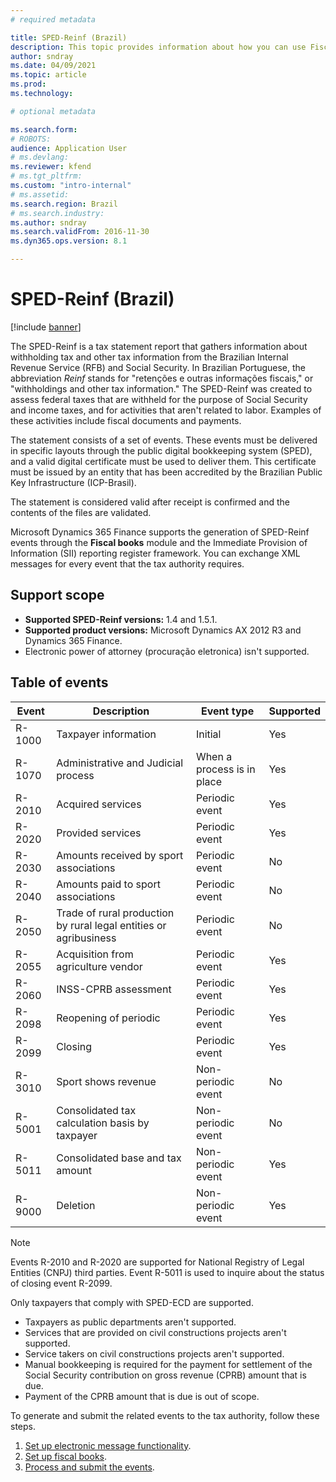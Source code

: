 ```yaml
---
# required metadata

title: SPED-Reinf (Brazil)
description: This topic provides information about how you can use Fiscal books and the electronic message framework to set up SPED-Reinf events.
author: sndray
ms.date: 04/09/2021
ms.topic: article
ms.prod: 
ms.technology: 

# optional metadata

ms.search.form: 
# ROBOTS: 
audience: Application User
# ms.devlang: 
ms.reviewer: kfend
# ms.tgt_pltfrm: 
ms.custom: "intro-internal"
# ms.assetid: 
ms.search.region: Brazil
# ms.search.industry: 
ms.author: sndray
ms.search.validFrom: 2016-11-30
ms.dyn365.ops.version: 8.1

---
```


# SPED-Reinf (Brazil) 

[!include [banner](../includes/banner.md)]

The SPED-Reinf is a tax statement report that gathers information about withholding tax and other tax information from the Brazilian Internal Revenue Service (RFB) and Social Security. In Brazilian Portuguese, the abbreviation *Reinf* stands for "retenções e outras informações fiscais," or "withholdings and other tax information." The SPED-Reinf was created to assess federal taxes that are withheld for the purpose of Social Security and income taxes, and for activities that aren't related to labor. Examples of these activities include fiscal documents and payments.  

The statement consists of a set of events. These events must be delivered in specific layouts through the public digital bookkeeping system (SPED), and a valid digital certificate must be used to deliver them. This certificate must be issued by an entity that has been accredited by the Brazilian Public Key Infrastructure (ICP-Brasil).

The statement is considered valid after receipt is confirmed and the contents of the files are validated.

Microsoft Dynamics 365 Finance supports the generation of SPED-Reinf events through the **Fiscal books** module and the Immediate Provision of Information (SII) reporting register framework. You can exchange XML messages for every event that the tax authority requires.

## Support scope

- **Supported SPED-Reinf versions:** 1.4 and 1.5.1.
- **Supported product versions:** Microsoft Dynamics AX 2012 R3 and Dynamics 365 Finance.
- Electronic power of attorney (procuração eletronica) isn't supported.

## Table of events

| Event | Description | Event type | Supported |
|---|---|---|---|
| R-1000 | Taxpayer information | Initial | Yes |
| R-1070 | Administrative and Judicial process | When a process is in place | Yes |
| R-2010 | Acquired services | Periodic event | Yes |
| R-2020 | Provided services | Periodic event | Yes |
| R-2030 | Amounts received by sport associations | Periodic event | No |
| R-2040 | Amounts paid to sport associations | Periodic event | No |
| R-2050 | Trade of rural production by rural legal entities or agribusiness | Periodic event | No |
| R-2055 | Acquisition from agriculture vendor | Periodic event | Yes |
| R-2060 | INSS-CPRB assessment | Periodic event | Yes |
| R-2098 | Reopening of periodic | Periodic event | Yes |
| R-2099 | Closing | Periodic event | Yes |
| R-3010 | Sport shows revenue | Non-periodic event | No |
| R-5001 | Consolidated tax calculation basis by taxpayer | Non-periodic event | No |
| R-5011 | Consolidated base and tax amount | Non-periodic event | Yes |
| R-9000 | Deletion | Non-periodic event | Yes |

> [!NOTE]
> Events R-2010 and R-2020 are supported for National Registry of Legal Entities (CNPJ) third parties. Event R-5011 is used to inquire about the status of closing event R-2099.

Only taxpayers that comply with SPED-ECD are supported.

- Taxpayers as public departments aren't supported.
- Services that are provided on civil constructions projects aren't supported.
- Service takers on civil constructions projects aren't supported.
- Manual bookkeeping is required for the payment for settlement of the Social Security contribution on gross revenue (CPRB) amount that is due.
- Payment of the CPRB amount that is due is out of scope.

To generate and submit the related events to the tax authority, follow these steps.

1. [Set up electronic message functionality](latam-bra-sped-reinf-electronic-messages.md). 
2. [Set up fiscal books](latam-bra-sped-reinf-setup-fiscal-books.md).
3. [Process and submit the events](latam-bra-sped-reinf.md).
